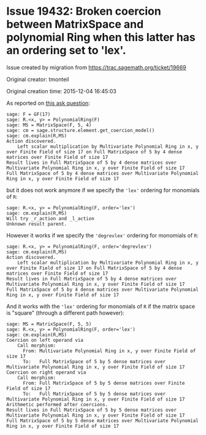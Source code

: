 # Issue 19432: Broken coercion between MatrixSpace and polynomial Ring when this latter has an ordering set to 'lex'.

Issue created by migration from https://trac.sagemath.org/ticket/19669

Original creator: tmonteil

Original creation time: 2015-12-04 16:45:03

As reported on [this ask question](http://ask.sagemath.org/question/31323/cannot-mulyiply-polynomial-by-matrix-when-ordering-is-explicitly-specified/?answer=31324#post-id-31324):


```
sage: F = GF(17)
sage: R.<x, y> = PolynomialRing(F)
sage: MS = MatrixSpace(F, 5, 4)
sage: cm = sage.structure.element.get_coercion_model()
sage: cm.explain(R,MS)
Action discovered.
    Left scalar multiplication by Multivariate Polynomial Ring in x, y over Finite Field of size 17 on Full MatrixSpace of 5 by 4 dense matrices over Finite Field of size 17
Result lives in Full MatrixSpace of 5 by 4 dense matrices over Multivariate Polynomial Ring in x, y over Finite Field of size 17
Full MatrixSpace of 5 by 4 dense matrices over Multivariate Polynomial Ring in x, y over Finite Field of size 17
```


but it does not work anymore if we specify the `'lex'` ordering for monomials of `R`:


```
sage: R.<x, y> = PolynomialRing(F, order='lex')
sage: cm.explain(R,MS)
Will try _r_action and _l_action
Unknown result parent.
```


However it works if we specify the `'degrevlex'` ordering for monomials of `R`:



```
sage: R.<x, y> = PolynomialRing(F, order='degrevlex')
sage: cm.explain(R,MS)
Action discovered.
    Left scalar multiplication by Multivariate Polynomial Ring in x, y over Finite Field of size 17 on Full MatrixSpace of 5 by 4 dense matrices over Finite Field of size 17
Result lives in Full MatrixSpace of 5 by 4 dense matrices over Multivariate Polynomial Ring in x, y over Finite Field of size 17
Full MatrixSpace of 5 by 4 dense matrices over Multivariate Polynomial Ring in x, y over Finite Field of size 17
```


And it works with the `'lex'` ordering for monomials of `R` if the matrix space is "square" (through a different path however):


```
sage: MS = MatrixSpace(F, 5, 5)
sage: R.<x, y> = PolynomialRing(F, order='lex')
sage: cm.explain(R,MS)
Coercion on left operand via
    Call morphism:
      From: Multivariate Polynomial Ring in x, y over Finite Field of size 17
      To:   Full MatrixSpace of 5 by 5 dense matrices over Multivariate Polynomial Ring in x, y over Finite Field of size 17
Coercion on right operand via
    Call morphism:
      From: Full MatrixSpace of 5 by 5 dense matrices over Finite Field of size 17
      To:   Full MatrixSpace of 5 by 5 dense matrices over Multivariate Polynomial Ring in x, y over Finite Field of size 17
Arithmetic performed after coercions.
Result lives in Full MatrixSpace of 5 by 5 dense matrices over Multivariate Polynomial Ring in x, y over Finite Field of size 17
Full MatrixSpace of 5 by 5 dense matrices over Multivariate Polynomial Ring in x, y over Finite Field of size 17
```


